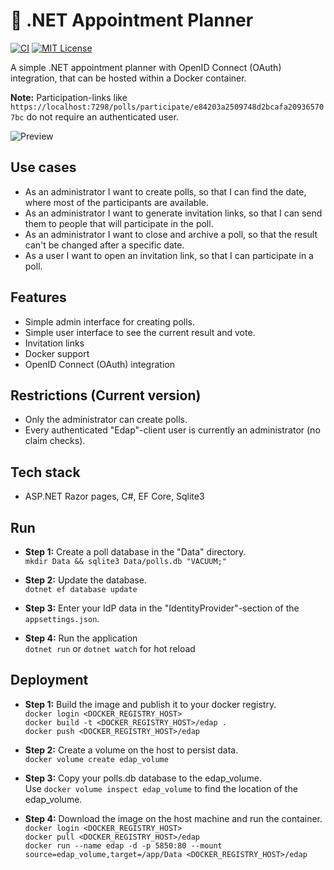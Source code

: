 # :date: .NET Appointment Planner

[![CI](https://github.com/philipp-meier/Edap/actions/workflows/dotnet.yml/badge.svg)](https://github.com/philipp-meier/Edap/actions/workflows/dotnet.yml)
[![MIT License](https://img.shields.io/badge/license-MIT-green.svg)](https://github.com/philipp-meier/Edap/blob/main/LICENSE)

A simple .NET appointment planner with OpenID Connect (OAuth) integration, that can be hosted within a Docker container.

**Note:** Participation-links like `https://localhost:7298/polls/participate/e84203a2509748d2bcafa209365707bc` do not require an authenticated user.

![Preview](https://static.p-meier.dev/polls/ParticipatePoll.png)

## Use cases

- As an administrator I want to create polls, so that I can find the date, where most of the participants are available.
- As an administrator I want to generate invitation links, so that I can send them to people that will participate in the poll.
- As an administrator I want to close and archive a poll, so that the result can't be changed after a specific date.
- As a user I want to open an invitation link, so that I can participate in a poll.

## Features

- Simple admin interface for creating polls.
- Simple user interface to see the current result and vote.
- Invitation links
- Docker support
- OpenID Connect (OAuth) integration

## Restrictions (Current version)

- Only the administrator can create polls.
- Every authenticated "Edap"-client user is currently an administrator (no claim checks).

## Tech stack

- ASP.NET Razor pages, C#, EF Core, Sqlite3

## Run

- **Step 1:** Create a poll database in the "Data" directory.  
  `mkdir Data && sqlite3 Data/polls.db "VACUUM;"`

- **Step 2:** Update the database.  
  `dotnet ef database update`

- **Step 3:** Enter your IdP data in the "IdentityProvider"-section of the `appsettings.json`.

- **Step 4:** Run the application  
  `dotnet run` or `dotnet watch` for hot reload

## Deployment

- **Step 1:** Build the image and publish it to your docker registry.  
  `docker login <DOCKER_REGISTRY_HOST>`  
  `docker build -t <DOCKER_REGISTRY_HOST>/edap .`  
  `docker push <DOCKER_REGISTRY_HOST>/edap`

- **Step 2:** Create a volume on the host to persist data.  
  `docker volume create edap_volume`

- **Step 3:** Copy your polls.db database to the edap_volume.  
  Use `docker volume inspect edap_volume` to find the location of the edap_volume.

- **Step 4:** Download the image on the host machine and run the container.  
  `docker login <DOCKER_REGISTRY_HOST>`  
  `docker pull <DOCKER_REGISTRY_HOST>/edap`  
  `docker run --name edap -d -p 5850:80 --mount source=edap_volume,target=/app/Data <DOCKER_REGISTRY_HOST>/edap`
